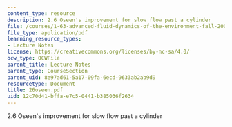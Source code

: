```yaml
---
content_type: resource
description: 2.6 Oseen's improvement for slow flow past a cylinder
file: /courses/1-63-advanced-fluid-dynamics-of-the-environment-fall-2002/12c70d41bffae7c50441b385036f2634_26oseen.pdf
file_type: application/pdf
learning_resource_types:
- Lecture Notes
license: https://creativecommons.org/licenses/by-nc-sa/4.0/
ocw_type: OCWFile
parent_title: Lecture Notes
parent_type: CourseSection
parent_uid: 8e97ad61-5a17-09fa-6ecd-9633ab2ab9d9
resourcetype: Document
title: 26oseen.pdf
uid: 12c70d41-bffa-e7c5-0441-b385036f2634
---
```

2.6 Oseen's improvement for slow flow past a cylinder